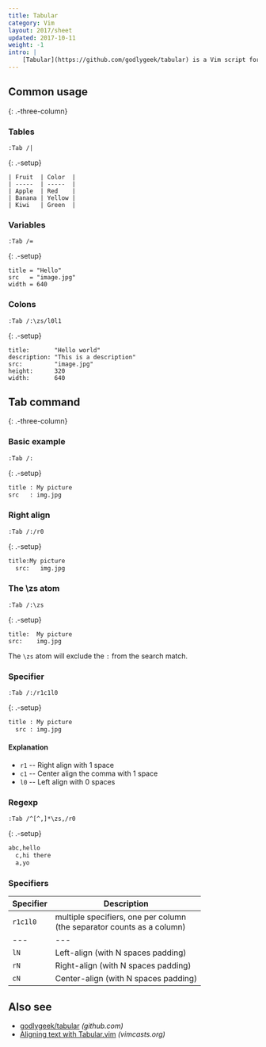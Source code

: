 ```yaml
---
title: Tabular
category: Vim
layout: 2017/sheet
updated: 2017-10-11
weight: -1
intro: |
    [Tabular](https://github.com/godlygeek/tabular) is a Vim script for text alignment.
---
```


## Common usage

{: .-three-column}

### Tables

```
:Tab /|
```

{: .-setup}

```
| Fruit  | Color  |
| -----  | -----  |
| Apple  | Red    |
| Banana | Yellow |
| Kiwi   | Green  |
```

### Variables

```
:Tab /=
```

{: .-setup}

```
title = "Hello"
src   = "image.jpg"
width = 640
```

### Colons

```
:Tab /:\zs/l0l1
```

{: .-setup}

```
title:       "Hello world"
description: "This is a description"
src:         "image.jpg"
height:      320
width:       640
```

## Tab command

{: .-three-column}

### Basic example

```
:Tab /:
```

{: .-setup}

```bash
title : My picture
src   : img.jpg
```

### Right align

```
:Tab /:/r0
```

{: .-setup}

```bash
title:My picture
  src:   img.jpg
```

### The \zs atom

```
:Tab /:\zs
```

{: .-setup}

```
title:  My picture
src:    img.jpg
```

The `\zs` atom will exclude the `:` from the search match.

### Specifier

```
:Tab /:/r1c1l0
```

{: .-setup}

```bash
title : My picture
  src : img.jpg
```

#### Explanation

-   `r1` -- Right align with 1 space
-   `c1` -- Center align the comma with 1 space
-   `l0` -- Left align with 0 spaces

### Regexp

```
:Tab /^[^,]*\zs,/r0
```

{: .-setup}

```bash
abc,hello
  c,hi there
  a,yo
```

### Specifiers

| Specifier | Description                                                               |
| --------- | ------------------------------------------------------------------------- |
| `r1c1l0`  | multiple specifiers, one per column<br>(the separator counts as a column) |
| ---       | ---                                                                       |
| `lN`      | Left-align (with N spaces padding)                                        |
| `rN`      | Right-align (with N spaces padding)                                       |
| `cN`      | Center-align (with N spaces padding)                                      |

## Also see

-   [godlygeek/tabular](https://github.com/godlygeek/tabular) _(github.com)_
-   [Aligning text with Tabular.vim](http://vimcasts.org/episodes/aligning-text-with-tabular-vim/) _(vimcasts.org)_
